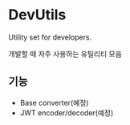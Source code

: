 # DevUtils

Utility set for developers.

개발할 때 자주 사용하는 유틸리티 모음

## 기능
- Base converter(예정)
- JWT encoder/decoder(예정)
